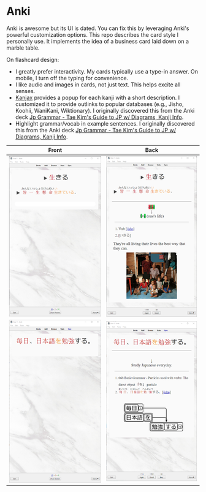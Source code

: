 # Anki

Anki is awesome but its UI is dated. You can fix this by leveraging
Anki's powerful customization options. This repo describes the card
style I personally use. It implements the idea of a business card
laid down on a marble table.

On flashcard design:

+ I greatly prefer interactivity. My cards typically use a type-in
  answer. On mobile, I turn off the typing for convenience.
+ I like audio and images in cards, not just text. This helps excite
  all senses.
+ [Kanjax](https://github.com/maurimo/KanJax) provides a popup for
  each kanji with a short description. I customized it to provide
  outlinks to popular databases (e.g., Jisho, Koohii, WaniKani,
  Wiktionary). I originally discovered this from the Anki deck
  [Jp Grammar - Tae Kim's Guide to JP w/ Diagrams, Kanji Info](https://ankiweb.net/shared/info/712638578).
+ Highlight grammar/vocab in example sentences. I originally
  discovered this from the Anki deck
  [Jp Grammar - Tae Kim's Guide to JP w/ Diagrams, Kanji Info](https://ankiweb.net/shared/info/712638578).

Front | Back
:-------------------------:|:-------------------------:
![](vocab-front.png) | ![](vocab-back.png)
![](grammar-front.png) | ![](grammar-back.png)
